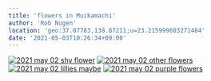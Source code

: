 ```yaml
---
title: 'flowers in Muikamachi'
author: 'Rob Nugen'
location: 'geo:37.07783,138.87211;u=23.215999603271484'
date: '2021-05-03T10:26:34+09:00'
---
```


[![2021 may 02 shy flower](//b.robnugen.com/quests/walk-to-niigata/2021/en_route/day-18/thumbs/2021_may_02_shy_flower.jpeg)](//b.robnugen.com/quests/walk-to-niigata/2021/en_route/day-18/2021_may_02_shy_flower.jpeg)
[![2021 may 02 other flowers](//b.robnugen.com/quests/walk-to-niigata/2021/en_route/day-18/thumbs/2021_may_02_other_flowers.jpeg)](//b.robnugen.com/quests/walk-to-niigata/2021/en_route/day-18/2021_may_02_other_flowers.jpeg)
[![2021 may 02 lillies maybe](//b.robnugen.com/quests/walk-to-niigata/2021/en_route/day-18/thumbs/2021_may_02_lillies_maybe.jpeg)](//b.robnugen.com/quests/walk-to-niigata/2021/en_route/day-18/2021_may_02_lillies_maybe.jpeg)
[![2021 may 02 purple flowers](//b.robnugen.com/quests/walk-to-niigata/2021/en_route/day-18/thumbs/2021_may_02_purple_flowers.jpeg)](//b.robnugen.com/quests/walk-to-niigata/2021/en_route/day-18/2021_may_02_purple_flowers.jpeg)          
